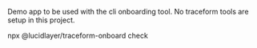 Demo app to be used with the cli onboarding tool. No traceform tools are setup in this project.

npx @lucidlayer/traceform-onboard check